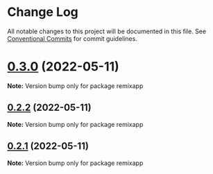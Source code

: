 # Change Log

All notable changes to this project will be documented in this file.
See [Conventional Commits](https://conventionalcommits.org) for commit guidelines.

# [0.3.0](https://github.com/vsavkin/testrepo/compare/v0.2.0...v0.3.0) (2022-05-11)

**Note:** Version bump only for package remixapp





## [0.2.2](https://github.com/vsavkin/testrepo/compare/v0.2.0...v0.2.2) (2022-05-11)

**Note:** Version bump only for package remixapp





## [0.2.1](https://github.com/vsavkin/testrepo/compare/v0.2.0...v0.2.1) (2022-05-11)

**Note:** Version bump only for package remixapp
